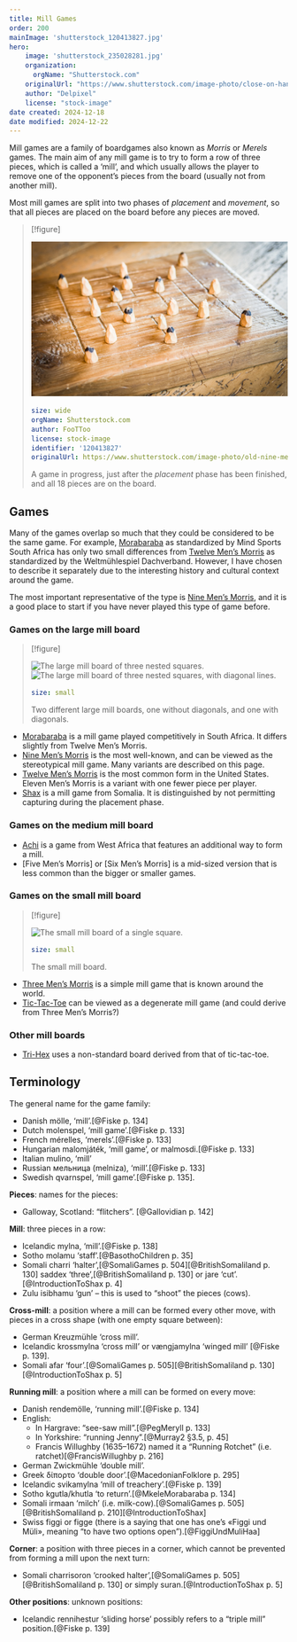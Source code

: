 ```yaml
---
title: Mill Games
order: 200
mainImage: 'shutterstock_120413827.jpg'
hero:
    image: 'shutterstock_235028281.jpg'
    organization:
      orgName: "Shutterstock.com" 
    originalUrl: "https://www.shutterstock.com/image-photo/close-on-hand-old-man-playing-235028281"
    author: "Delpixel"
    license: "stock-image"
date created: 2024-12-18
date modified: 2024-12-22
---
```


Mill games are a family of boardgames also known as <em>Morris</em> or
<em>Merels</em> games. The main aim of any mill game is to try to form a row of
three pieces, which is called a ‘mill’, and which usually allows the player to
remove one of the opponent’s pieces from the board (usually not from another
mill).

Most mill games are split into two phases of *placement* and *movement*, so that
all pieces are placed on the board before any pieces are moved.

> [!figure]
> 
> ![A Nine Men’s Morris game, just after all pieces have been placed.](shutterstock_120413827.jpg)
>
> ```yaml
> size: wide
> orgName: Shutterstock.com
> author: FooTToo
> license: stock-image
> identifier: '120413827'
> originalUrl: https://www.shutterstock.com/image-photo/old-nine-mens-morris-board-on-120413827
> ```
> 
> A game in progress, just after the *placement* phase has been finished, and all 18 pieces are on the board.

## Games

Many of the games overlap so much that they could be considered to be the same game. For example, [Morabaraba](games/morabaraba/morabaraba.md) as standardized by Mind Sports South Africa has only two small differences from [Twelve Men’s Morris](games/nine-mens-morris/nine-mens-morris.md#Twelve%20Men’s%20Morris) as standardized by the <span class="noun" lang="de">Weltmühlespiel Dachverband</span>. However, I have chosen to describe it separately due to the interesting history and cultural context around the game.

The most important representative of the type is [Nine Men’s Morris](games/nine-mens-morris/nine-mens-morris.md), and it is a good place to start if you have never played this type of game
before.

### Games on the large mill board

> [!figure]
> 
> ![The large mill board of three nested squares.](large_merels.svg)
> ![The large mill board of three nested squares, with diagonal lines.](large_merels_with_diagonals.svg)
>
> ```yaml
> size: small
> ```
> Two different large mill boards, one without diagonals, and one with diagonals.

* [Morabaraba](games/morabaraba/morabaraba.md) is a mill game played competitively in South Africa. It differs slightly from Twelve Men’s Morris.
* [Nine Men’s Morris](games/nine-mens-morris/nine-mens-morris.md) is the most well-known, and can be viewed as the stereotypical mill game. Many variants are described on this page.
* [Twelve Men’s Morris](games/nine-mens-morris/nine-mens-morris.md#Twelve%20Men’s%20Morris) is the most common form in the United States. Eleven Men’s Morris is a variant with one fewer piece per player.
* [Shax](games/shax/shax.md) is a mill game from Somalia. It is distinguished by not permitting capturing during the placement phase.

### Games on the medium mill board

* [Achi](games/achi/achi.md) is a game from West Africa that features an additional way to form a mill.
* [Five Men’s Morris] or [Six Men’s Morris] is a mid-sized version that is less common than the bigger or smaller games.

### Games on the small mill board

> [!figure]
>
> ![The small mill board of a single square.](small_merels.svg)
>
> ```yaml
> size: small
> ```
>
> The small mill board.

* [Three Men’s Morris](games/three-mens-morris/three-mens-morris.md) is a simple mill game that is known around the world.
* [Tic-Tac-Toe](games/tic-tac-toe/tic-tac-toe.md) can be viewed as a degenerate mill game (and could derive from Three Men’s Morris?)

### Other mill boards

* [Tri-Hex](games/tri-hex/tri-hex.md) uses a non-standard board derived from that of tic-tac-toe.

## Terminology

The general name for the game family:

* Danish <span lang="da">mölle</span>, ‘mill’.[@Fiske p. 134]
* Dutch <span lang="nl">molenspel</span>, ‘mill game’.[@Fiske p. 133]
* French <span lang="fr">mérelles</span>, ‘merels’.[@Fiske p. 133]
* Hungarian <span lang="hu">malomjáték</span>, ‘mill game’, or <span lang="hu">malmosdi</span>.[@Fiske p. 133]
* Italian <span lang="it">mulino</span>, ‘mill’
* Russian <span lang="ru">мельница</span> (<span lang="ru-Latn">melniza</span>), ‘mill’.[@Fiske p. 133]
* Swedish <span lang="sv">qvarnspel</span>, ‘mill game’.[@Fiske p. 135].

**Pieces**: names for the pieces:

* Galloway, Scotland: “flitchers”. [@Gallovidian p. 142]

**Mill**: three pieces in a row:

* Icelandic <span lang="is">mylna</span>, ‘mill’.[@Fiske p. 138]
* Sotho <span lang="st">molamu</span> ‘staff’.[@BasothoChildren p. 35]
* Somali <span lang="so">charri</span> ‘halter’,[@SomaliGames p. 504][@BritishSomaliland p. 130] <Pronounce lang="so" pronouncer="ahmed_aw_abdi">saddex</Pronounce> ‘three’,[@BritishSomaliland p. 130] or <span lang="so">jare</span> ‘cut’.[@IntroductionToShax p. 4]
* Zulu <Pronounce pronouncer="Lungii"  lang="zu">isibhamu</Pronounce> ‘gun’ – this is used to “shoot” the pieces (cows).

**Cross-mill**: a position where a mill can be formed every other move, with
pieces in a cross shape (with one empty square between):

* German <Pronounce lang="de"  pronouncer='Bartleby'>Kreuzmühle</Pronounce> ‘cross mill’.
* Icelandic <span lang="is">krossmylna</span> ‘cross mill’ or <span lang="is">vængjamylna</span> ‘winged mill’ [@Fiske p. 139].
* Somali <Pronounce lang="so"  pronouncer='ahmed_aw_abdi'>afar</Pronounce> ‘four’.[@SomaliGames p. 505][@BritishSomaliland p. 130][@IntroductionToShax p. 5]

**Running mill**: a position where a mill can be formed on every move:

* Danish <span lang="da">rendemölle</span>, ‘running mill’.[@Fiske p. 134]
* English:
    * In Hargrave: “see-saw mill”.[@PegMeryll p. 133]
    * In Yorkshire: “running Jenny”.[@Murray2 §3.5, p. 45]
    * Francis Willughby (1635–1672) named it a “Running Rotchet” (i.e. ratchet)[@FrancisWillughby p. 216]
* German <Pronounce lang="de"  pronouncer='Thonatas'>Zwickmühle</Pronounce> ‘double mill’.
* Greek <Pronounce lang="el"  pronouncer='jpapa'>δίπορτο</Pronounce> ‘double door’.[@MacedonianFolklore p. 295]
* Icelandic <span lang="is">svikamylna</span> ‘mill of treachery’.[@Fiske p. 139]
* Sotho <span lang="st">kgutla</span>/<span lang="st">khutla</span> ‘to return’.[@MkeleMorabaraba p. 134]
* Somali <span lang="so">irmaan</span> ‘milch’ (i.e. milk-cow).[@SomaliGames p. 505][@BritishSomaliland p. 210][@IntroductionToShax]
* Swiss <Pronounce lang="gsw"  pronouncer="kuusikuusta">figgi</Pronounce> or <span lang="gsw">figge</span> (there is a saying that one has one’s <span lang="gsw">«Figgi und Müli»</span>, meaning “to have two options open”).[@FiggiUndMuliHaa]

**Corner**: a position with three pieces in a corner, which cannot be prevented
from forming a mill upon the next turn:

* Somali <span lang="so">charrisoron</span> ‘crooked halter’,[@SomaliGames p. 505][@BritishSomaliland p. 130] or simply <span lang="so">suran</span>.[@IntroductionToShax p. 5]

**Other positions**: unknown positions:

* Icelandic <Pronounce lang="is" pronouncer="wertxi">rennihestur</Pronounce> ‘sliding horse’ possibly refers to a “triple mill” position.[@Fiske p. 139]
